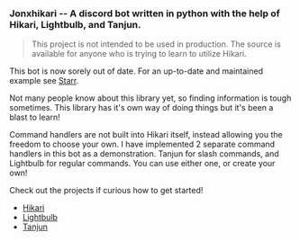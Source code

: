 ### Jonxhikari -- A discord bot written in python with the help of Hikari, Lightbulb, and Tanjun.
> This project is not intended to be used in production.
> The source is available for anyone who is trying to learn to utilize Hikari.

This bot is now sorely out of date.
For an up-to-date and maintained example see [Starr](https://github.com/Jonxslays/Starr).

Not many people know about this library yet, so finding information is tough sometimes. This library
has it's own way of doing things but it's been a blast to learn!

Command handlers are not built into Hikari itself, instead allowing you the freedom to choose your own.
I have implemented 2 separate command handlers in this bot as a demonstration. Tanjun for slash commands,
and Lightbulb for regular commands. You can use either one, or create your own!

Check out the projects if curious how to get started!
- [Hikari](https://github.com/hikari-py/hikari)
- [Lightbulb](https://github.com/tandemdude/hikari-lightbulb)
- [Tanjun](https://github.com/FasterSpeeding/Tanjun)
